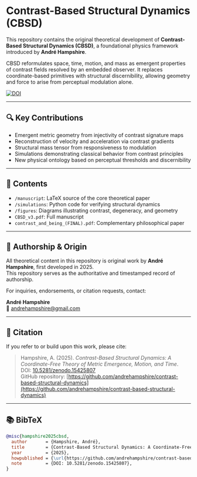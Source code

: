 # Contrast-Based Structural Dynamics (CBSD)

This repository contains the original theoretical development of **Contrast-Based Structural Dynamics (CBSD)**, a foundational physics framework introduced by **André Hampshire**.

CBSD reformulates space, time, motion, and mass as emergent properties of contrast fields resolved by an embedded observer. It replaces coordinate-based primitives with structural discernibility, allowing geometry and force to arise from perceptual modulation alone.

[![DOI](https://zenodo.org/badge/DOI/10.5281/zenodo.15425807.svg)](https://doi.org/10.5281/zenodo.15425807)

---

## 🔍 Key Contributions

- Emergent metric geometry from injectivity of contrast signature maps  
- Reconstruction of velocity and acceleration via contrast gradients  
- Structural mass tensor from responsiveness to modulation  
- Simulations demonstrating classical behavior from contrast principles  
- New physical ontology based on perceptual thresholds and discernibility  

---

## 📁 Contents

- `/manuscript`: LaTeX source of the core theoretical paper  
- `/simulations`: Python code for verifying structural dynamics  
- `/figures`: Diagrams illustrating contrast, degeneracy, and geometry  
- `CBSD_v3.pdf`: Full manuscript  
- `contrast_and_being_(FINAL).pdf`: Complementary philosophical paper  

---

## 📜 Authorship & Origin

All theoretical content in this repository is original work by **André Hampshire**, first developed in 2025.  
This repository serves as the authoritative and timestamped record of authorship.

For inquiries, endorsements, or citation requests, contact:

**André Hampshire**  
📧 andrehampshire@gmail.com

---

## 🔖 Citation

If you refer to or build upon this work, please cite:

> Hampshire, A. (2025). *Contrast-Based Structural Dynamics: A Coordinate-Free Theory of Metric Emergence, Motion, and Time*.  
> DOI: [10.5281/zenodo.15425807](https://doi.org/10.5281/zenodo.15425807)  
> GitHub repository: [https://github.com/andrehampshire/contrast-based-structural-dynamics](https://github.com/andrehampshire/contrast-based-structural-dynamics)

---

## 📚 BibTeX

```bibtex
@misc{hampshire2025cbsd,
  author       = {Hampshire, André},
  title        = {Contrast-Based Structural Dynamics: A Coordinate-Free Theory of Metric Emergence, Motion, and Time},
  year         = {2025},
  howpublished = {\url{https://github.com/andrehampshire/contrast-based-structural-dynamics}},
  note         = {DOI: 10.5281/zenodo.15425807},
}
